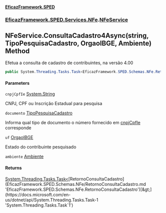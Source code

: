 #### [EficazFramework.SPED](EficazFrameworkSPED.md 'EficazFramework SPED')
### [EficazFramework.SPED.Services.NFe](EficazFramework.SPED.Services.NFe.md 'EficazFramework.SPED.Services.NFe').[NFeService](EficazFramework.SPED.Services.NFe/NFeService.md 'EficazFramework.SPED.Services.NFe.NFeService')

## NFeService.ConsultaCadastro4Async(string, TipoPesquisaCadastro, OrgaoIBGE, Ambiente) Method

Efetua a consulta de cadastro de contribuintes, na versão 4.00

```csharp
public System.Threading.Tasks.Task<EficazFramework.SPED.Schemas.NFe.RetornoConsultaCadastro> ConsultaCadastro4Async(string cnpjCpfIe, EficazFramework.SPED.Schemas.NFe.TipoPesquisaCadastro documento, EficazFramework.SPED.Schemas.NFe.OrgaoIBGE uf, EficazFramework.SPED.Schemas.NFe.Ambiente ambiente=EficazFramework.SPED.Schemas.NFe.Ambiente.Producao);
```
#### Parameters

<a name='EficazFramework.SPED.Services.NFe.NFeService.ConsultaCadastro4Async(string,EficazFramework.SPED.Schemas.NFe.TipoPesquisaCadastro,EficazFramework.SPED.Schemas.NFe.OrgaoIBGE,EficazFramework.SPED.Schemas.NFe.Ambiente).cnpjCpfIe'></a>

`cnpjCpfIe` [System.String](https://docs.microsoft.com/en-us/dotnet/api/System.String 'System.String')

CNPJ, CPF ou Inscrição Estadual para pesquisa

<a name='EficazFramework.SPED.Services.NFe.NFeService.ConsultaCadastro4Async(string,EficazFramework.SPED.Schemas.NFe.TipoPesquisaCadastro,EficazFramework.SPED.Schemas.NFe.OrgaoIBGE,EficazFramework.SPED.Schemas.NFe.Ambiente).documento'></a>

`documento` [TipoPesquisaCadastro](EficazFramework.SPED.Schemas.NFe/TipoPesquisaCadastro.md 'EficazFramework.SPED.Schemas.NFe.TipoPesquisaCadastro')

Informa qual tipo de documento o número fornecido em [cnpjCpfIe](EficazFramework.SPED.Services.NFe/NFeService/ConsultaCadastro4Async(string,TipoPesquisaCadastro,OrgaoIBGE,Ambiente).md#EficazFramework.SPED.Services.NFe.NFeService.ConsultaCadastro4Async(string,EficazFramework.SPED.Schemas.NFe.TipoPesquisaCadastro,EficazFramework.SPED.Schemas.NFe.OrgaoIBGE,EficazFramework.SPED.Schemas.NFe.Ambiente).cnpjCpfIe 'EficazFramework.SPED.Services.NFe.NFeService.ConsultaCadastro4Async(string, EficazFramework.SPED.Schemas.NFe.TipoPesquisaCadastro, EficazFramework.SPED.Schemas.NFe.OrgaoIBGE, EficazFramework.SPED.Schemas.NFe.Ambiente).cnpjCpfIe') corresponde

<a name='EficazFramework.SPED.Services.NFe.NFeService.ConsultaCadastro4Async(string,EficazFramework.SPED.Schemas.NFe.TipoPesquisaCadastro,EficazFramework.SPED.Schemas.NFe.OrgaoIBGE,EficazFramework.SPED.Schemas.NFe.Ambiente).uf'></a>

`uf` [OrgaoIBGE](EficazFramework.SPED.Schemas.NFe/OrgaoIBGE.md 'EficazFramework.SPED.Schemas.NFe.OrgaoIBGE')

Estado do contribuinte pesquisado

<a name='EficazFramework.SPED.Services.NFe.NFeService.ConsultaCadastro4Async(string,EficazFramework.SPED.Schemas.NFe.TipoPesquisaCadastro,EficazFramework.SPED.Schemas.NFe.OrgaoIBGE,EficazFramework.SPED.Schemas.NFe.Ambiente).ambiente'></a>

`ambiente` [Ambiente](EficazFramework.SPED.Schemas.NFe/Ambiente.md 'EficazFramework.SPED.Schemas.NFe.Ambiente')

#### Returns
[System.Threading.Tasks.Task&lt;](https://docs.microsoft.com/en-us/dotnet/api/System.Threading.Tasks.Task-1 'System.Threading.Tasks.Task`1')[RetornoConsultaCadastro](EficazFramework.SPED.Schemas.NFe/RetornoConsultaCadastro.md 'EficazFramework.SPED.Schemas.NFe.RetornoConsultaCadastro')[&gt;](https://docs.microsoft.com/en-us/dotnet/api/System.Threading.Tasks.Task-1 'System.Threading.Tasks.Task`1')